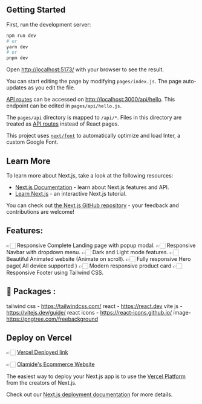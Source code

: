 ## Getting Started

First, run the development server:

```bash
npm run dev
# or
yarn dev
# or
pnpm dev
```

Open [http://localhost:5173/](http://localhost:5173/) with your browser to see the result.

You can start editing the page by modifying `pages/index.js`. The page auto-updates as you edit the file.

[API routes](https://nextjs.org/docs/api-routes/introduction) can be accessed on [http://localhost:3000/api/hello](http://localhost:3000/api/hello). This endpoint can be edited in `pages/api/hello.js`.

The `pages/api` directory is mapped to `/api/*`. Files in this directory are treated as [API routes](https://nextjs.org/docs/api-routes/introduction) instead of React pages.

This project uses [`next/font`](https://nextjs.org/docs/basic-features/font-optimization) to automatically optimize and load Inter, a custom Google Font.

## Learn More

To learn more about Next.js, take a look at the following resources:

- [Next.js Documentation](https://nextjs.org/docs) - learn about Next.js features and API.
- [Learn Next.js](https://nextjs.org/learn) - an interactive Next.js tutorial.

You can check out [the Next.js GitHub repository](https://github.com/vercel/next.js/) - your feedback and contributions are welcome!


## Features: 

👉🏻 Responsive Complete Landing page with popup modal.
👉🏻 Responsive Navbar with dropdown menu.
👉🏻 Dark and Light mode features.
👉🏻 Beautiful Animated website (Animate on scroll).
👉🏻 Fully responsive Hero page( All device supported )
👉🏻 Modern responsive product card
👉🏻 Responsive Footer using Tailwind CSS.


## 💼 Packages :
tailwind css - https://tailwindcss.com/
react - https://react.dev
vite js - https://vitejs.dev/guide/
react icons - https://react-icons.github.io/
image- https://pngtree.com/freebackground


## Deploy on Vercel
👉🏻 [Vercel Deployed link](https://ecommerce-site-q5xdqv9v4-olamides-projects-034f3bf9.vercel.app/)

👉🏻 [Olamide's Ecommerce Website](https://ecommerce-site-omega-rose.vercel.app/)


The easiest way to deploy your Next.js app is to use the [Vercel Platform](https://vercel.com/new?utm_medium=default-template&filter=next.js&utm_source=create-next-app&utm_campaign=create-next-app-readme) from the creators of Next.js.

Check out our [Next.js deployment documentation](https://nextjs.org/docs/deployment) for more details.
